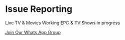 # Issue Reporting
Live TV & Movies Working EPG & TV Shows in progress

[Join Our Whats App Group](https://chat.whatsapp.com/Kepo63BDAcf7wsAyUcGTzm)
